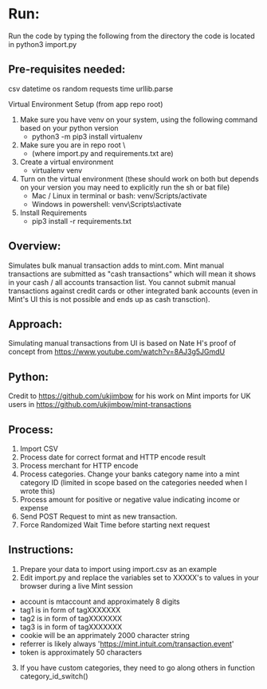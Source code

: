 # Run:
Run the code by typing the following from the directory the code is located in
python3 import.py

## Pre-requisites needed:

csv
datetime
os
random
requests
time
urllib.parse

Virtual Environment Setup (from app repo root)
1. Make sure you have venv on your system, using the following command based on your python version
	- python3 -m pip3 install virtualenv
2. Make sure you are in repo root \
	- (where import.py and requirements.txt are)
3. Create a virtual environment
	- virtualenv venv
4. Turn on the virtual environment (these should work on both but depends on your version you may need to explicitly run the sh or bat file)
	- Mac / Linux in terminal or bash: venv/Scripts/activate
    - Windows in powershell: venv\Scripts\activate
5. Install Requirements
	- pip3 install -r requirements.txt


## Overview: ##
Simulates bulk manual transaction adds to mint.com. Mint manual transactions are submitted as "cash transactions" which
will mean it shows in your cash / all accounts transaction list. You cannot submit manual transactions against credit
cards or other integrated bank accounts (even in Mint's UI this is not possible and ends up as cash transction).

## Approach: ##
Simulating manual transactions from UI is based on Nate H's proof of concept from https://www.youtube.com/watch?v=8AJ3g5JGmdU

## Python: ##
Credit to https://github.com/ukjimbow for his work on Mint imports for UK users in https://github.com/ukjimbow/mint-transactions

## Process: ##
1. Import CSV
2. Process date for correct format and HTTP encode result
3. Process merchant for HTTP encode
4. Process categories. Change your banks category name into a mint category ID (limited in scope based on the categories needed when I wrote this)
6. Process amount for positive or negative value indicating income or expense
7. Send POST Request to mint as new transaction.
8. Force Randomized Wait Time before starting next request

## Instructions: ##
1. Prepare your data to import using import.csv as an example
2. Edit import.py and replace the variables set to XXXXX's to values in your browser during a live Mint session
  - account is mtaccount and approximately 8 digits
  - tag1 is in form of tagXXXXXXX
  - tag2 is in form of tagXXXXXXX
  - tag3 is in form of tagXXXXXXX
  - cookie will be an apprimately 2000 character string
  - referrer is likely always 'https://mint.intuit.com/transaction.event'
  - token is approximately 50 characters
3. If you have custom categories, they need to go along others in function category_id_switch()
